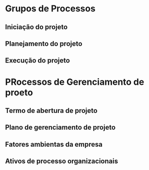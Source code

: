 # Grupos de Processos

## Iniciação do projeto

## Planejamento do projeto

## Execução do projeto

# PRocessos de Gerenciamento de proeto

## Termo de abertura de projeto
## Plano de gerenciamento de projeto
## Fatores ambientas da empresa
## Ativos de processo organizacionais
